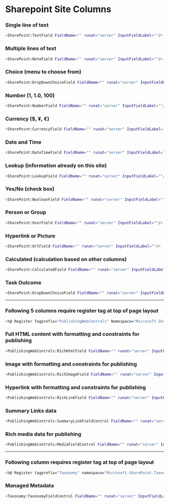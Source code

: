 # Sharepoint Site Columns

### Single line of text
```sh
<SharePoint:TextField FieldName="" runat="server" InputFieldLabel=""/>
```

### Multiple lines of text
```sh
<SharePoint:NoteField FieldName="" runat="server" InputFieldLabel=""/>
```

### Choice (menu to choose from)
```sh
<SharePoint:DropDownChoiceField FieldName="" runat="server" InputFieldLabel=""/>
```

### Number (1, 1.0, 100)
```sh
<SharePoint:NumberField FieldName="" runat="server" InputFieldLabel=""/>
```

### Currency ($, ¥, €)
```sh
<SharePoint:CurrencyField FieldName="" runat="server" InputFieldLabel=""/>
```

### Date and Time
```sh
<SharePoint:DateTimeField FieldName="" runat="server" InputFieldLabel=""/>
```

### Lookup (information already on this site)
```sh
<SharePoint:LookupField FieldName="" runat="server" InputFieldLabel=""/>
```

### Yes/No (check box)
```sh
<SharePoint:BooleanField FieldName="" runat="server" InputFieldLabel=""/>
```

### Person or Group
```sh
<SharePoint:UserField FieldName="" runat="server" InputFieldLabel=""/>
```

### Hyperlink or Picture
```sh
<SharePoint:UrlField FieldName="" runat="server" InputFieldLabel=""/>
```

### Calculated (calculation based on other columns)
```sh
<SharePoint:CalculatedField FieldName="" runat="server" InputFieldLabel=""/>
```

### Task Outcome
```sh
<SharePoint:DropDownChoiceField FieldName="" runat="server" InputFieldLabel=""/>
```

---------------

### Following 5 columns require register tag at top of page layout
```sh
<%@ Register Tagprefix="PublishingWebControls" Namespace="Microsoft.SharePoint.Publishing.WebControls" Assembly="Microsoft.SharePoint.Publishing, Version=16.0.0.0, Culture=neutral, PublicKeyToken=71e9bce111e9429c" %>
```

  ### Full HTML content with formatting and constraints for publishing
  ```sh
  <PublishingWebControls:RichHtmlField FieldName="" runat="server" InputFieldLabel=""/>
  ```

  ### Image with formatting and constraints for publishing
  ```sh
  <PublishingWebControls:RichImageField FieldName="" runat="server" InputFieldLabel=""/>
  ```

  ### Hyperlink with formatting and constraints for publishing
  ```sh
  <PublishingWebControls:RichLinkField FieldName="" runat="server" InputFieldLabel=""/>
  ```

  ### Summary Links data
  ```sh
  <PublishingWebControls:SummaryLinkFieldControl FieldName="" runat="server" InputFieldLabel=""/>
  ```

  ### Rich media data for publishing
  ```sh
  <PublishingWebControls:MediaFieldControl FieldName="" runat="server" InputFieldLabel=""/>
  ```

---------------

### Following column requires register tag at top of page layout
```sh
<%@ Register tagprefix="Taxonomy" namespace="Microsoft.SharePoint.Taxonomy" assembly="Microsoft.SharePoint.Taxonomy, Version=16.0.0.0, Culture=neutral, PublicKeyToken=71e9bce111e9429c" %>
```

  ### Managed Metadata
  ```sh
  <Taxonomy:TaxonomyFieldControl FieldName="" runat="server" InputFieldLabel=""/>
  ```
